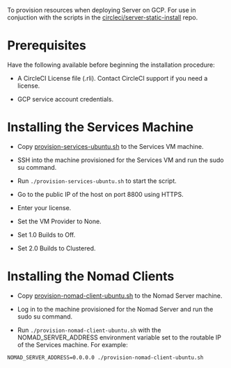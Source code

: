 To provision resources when deploying Server on GCP. For use in conjuction with the scripts in the [circleci/server-static-install](https://github.com/circleci/server-static-install) repo.


# Prerequisites
Have the following available before beginning the installation procedure:

- A CircleCI License file (.rli). Contact CircleCI support if you need a license.

- GCP service account credentials.


# Installing the Services Machine
- Copy [provision-services-ubuntu.sh](https://raw.githubusercontent.com/circleci/server-static-install/master/provision-services-ubuntu.sh) to the Services VM machine.

- SSH into the machine provisioned for the Services VM and run the sudo su command.

- Run `./provision-services-ubuntu.sh` to start the script.

- Go to the public IP of the host on port 8800 using HTTPS.

- Enter your license.

- Set the VM Provider to None.

- Set 1.0 Builds to Off.

- Set 2.0 Builds to Clustered.

# Installing the Nomad Clients
- Copy [provision-nomad-client-ubuntu.sh](https://raw.githubusercontent.com/circleci/server-static-install/master/provision-nomad-client-ubuntu.sh) to the Nomad Server machine.

- Log in to the machine provisioned for the Nomad Server and run the sudo su command.

- Run `./provision-nomad-client-ubuntu.sh` with the NOMAD_SERVER_ADDRESS environment variable set to the routable IP of the Services machine. For example:

```
NOMAD_SERVER_ADDRESS=0.0.0.0 ./provision-nomad-client-ubuntu.sh
```